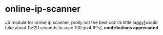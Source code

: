 # online-ip-scanner
JS module for online ip scanner, prolly not the best coz its little laggy[would take about 15-20 seconds to scan 100 ipv4 IP's],
**contributions appreciated**
